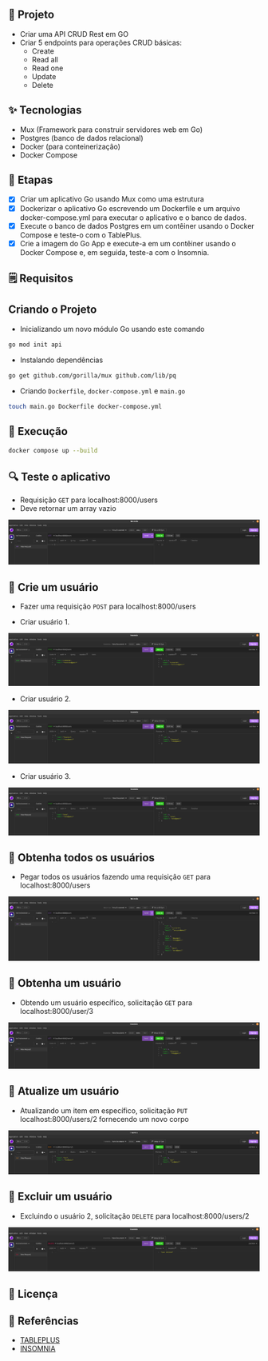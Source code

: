 ## 🌱 Projeto

- Criar uma API CRUD Rest em GO
- Criar 5 endpoints para operações CRUD básicas:
    - Create
    - Read all
    - Read one
    - Update
    - Delete

## ✨ Tecnologias

- Mux (Framework para construir servidores web em Go)
- Postgres (banco de dados relacional)
- Docker (para conteinerização)
- Docker Compose

## 🚀 Etapas

- [x] Criar um aplicativo Go usando Mux como uma estrutura
- [x] Dockerizar o aplicativo Go escrevendo um Dockerfile e um arquivo docker-compose.yml para executar o aplicativo e o banco de dados.
- [x] Execute o banco de dados Postgres em um contêiner usando o Docker Compose e teste-o com o TablePlus.
- [x] Crie a imagem do Go App e execute-a em um contêiner usando o Docker Compose e, em seguida, teste-a com o Insomnia.

## 🗒 Requisitos

## Criando o Projeto

- Inicializando um novo módulo Go usando este comando

```bash
go mod init api
```

- Instalando dependências

```bash
go get github.com/gorilla/mux github.com/lib/pq
```

- Criando `Dockerfile`, `docker-compose.yml` e `main.go`

```bash
touch main.go Dockerfile docker-compose.yml
```


## 🚀 Execução

```bash
docker compose up --build
```

## 🔍 Teste o aplicativo

- Requisição `GET` para localhost:8000/users
- Deve retornar um array vazio

<p align="center">
  <img alt="Spring" src="images/crud1.png">
</p>

## 📝 Crie um usuário

- Fazer uma requisição `POST` para localhost:8000/users

- Criar usuário 1.

<p align="center">
  <img alt="Spring" src="images/crud2.png">
</p>

- Criar usuário 2.

<p align="center">
  <img alt="Spring" src="images/crud3.png">
</p>

- Criar usuário 3.

<p align="center">
  <img alt="Spring" src="images/crud4.png">
</p>

## 📝 Obtenha todos os usuários

- Pegar todos os usuários fazendo uma requisição `GET` para localhost:8000/users

<p align="center">
  <img alt="Spring" src="images/crud5.png">
</p>

## 📝 Obtenha um usuário

- Obtendo um usuário específico, solicitação `GET` para localhost:8000/user/3

<p align="center">
  <img alt="Spring" src="images/crud6.png">
</p>

## 📝 Atualize um usuário

- Atualizando um item em específico, solicitação `PUT` localhost:8000/users/2 fornecendo um novo corpo

<p align="center">
  <img alt="Spring" src="images/crud7.png">
</p>

## 📝 Excluir um usuário

- Excluindo o usuário 2, solicitação `DELETE` para localhost:8000/users/2

<p align="center">
  <img alt="Spring" src="images/crud8.png">
</p>


## 📄 Licença

## 🙇 Referências

- [TABLEPLUS](https://tableplus.com/blog/2019/10/tableplus-linux-installation.html)
- [INSOMNIA](https://insomnia.rest/download)